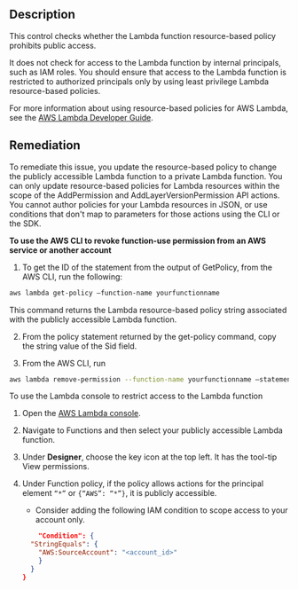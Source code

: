 ## Description

This control checks whether the Lambda function resource-based policy prohibits public access.

It does not check for access to the Lambda function by internal principals, such as IAM roles. You should ensure that access to the Lambda function is restricted to authorized principals only by using least privilege Lambda resource-based policies.

For more information about using resource-based policies for AWS Lambda, see the [AWS Lambda Developer Guide](https://docs.aws.amazon.com/lambda/latest/dg/access-control-resource-based.html).

## Remediation

To remediate this issue, you update the resource-based policy to change the publicly accessible Lambda function to a private Lambda function.
You can only update resource-based policies for Lambda resources within the scope of the AddPermission and AddLayerVersionPermission API actions.
You cannot author policies for your Lambda resources in JSON, or use conditions that don't map to parameters for those actions using the CLI or the SDK.

**To use the AWS CLI to revoke function-use permission from an AWS service or another account**

1. To get the ID of the statement from the output of GetPolicy, from the AWS CLI, run the following:

```bash
aws lambda get-policy —function-name yourfunctionname
```
This command returns the Lambda resource-based policy string associated with the publicly accessible Lambda function.

2. From the policy statement returned by the get-policy command, copy the string value of the Sid field.

3. From the AWS CLI, run

```bash
aws lambda remove-permission --function-name yourfunctionname —statement-id youridvalue
```

To use the Lambda console to restrict access to the Lambda function

1. Open the [AWS Lambda console](https://console.aws.amazon.com/lambda/).
2. Navigate to Functions and then select your publicly accessible Lambda function.
3. Under **Designer**, choose the key icon at the top left. It has the tool-tip View permissions.
4. Under Function policy, if the policy allows actions for the principal element `“*”` or `{“AWS”: “*”}`, it is publicly accessible.
   - Consider adding the following IAM condition to scope access to your account only.

    ```json
        "Condition": {
      "StringEquals": {
        "AWS:SourceAccount": "<account_id>"
        }
      }
    }
    ```
